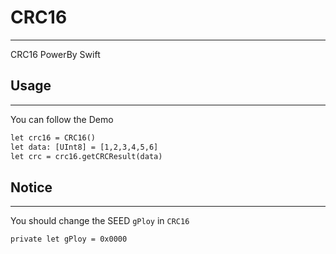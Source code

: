 # CRC16
***
CRC16 PowerBy Swift

## Usage
***
You can follow the Demo

```Swift2.2
let crc16 = CRC16()
let data: [UInt8] = [1,2,3,4,5,6]
let crc = crc16.getCRCResult(data)
```
## Notice
***
You should change the SEED ```gPloy``` in ```CRC16```
```Swift2.2
private let gPloy = 0x0000
```